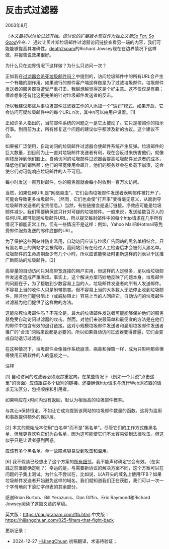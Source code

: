 
# 反击式过滤器

2003年8月

*（本文最初以讨论过滤开始。该讨论的扩展版本现在作为独立文章[So Far, So Good](https://hijiangchuan.com/paulgraham/000-01-So-Far-So-Good)存在。）* 通过让贝叶斯垃圾邮件过滤器访问链接查看另一端的内容，我们可能能够提高其准确性。[death2spam](http://death2spam.com)的Richard Jowsey现在在边界情况下这样做，并报告说效果很好。

为什么只在边界情况下这样做？为什么只访问一次？

正如我在[过滤器会杀死垃圾邮件吗？](https://hijiangchuan.com/paulgraham/EXTRA050-Will-Filters-Kill-Spam)中提到的，访问垃圾邮件中的所有URL会产生一个有趣的副作用。如果流行的邮件客户端这样做是为了过滤垃圾邮件，垃圾邮件发送者的服务器将遭受严重打击。我越想越觉得这是个好主意。这不仅仅是有趣；很难想象还有比这更完美的针对垃圾邮件发送者的反击。

所以我建议那些从事垃圾邮件过滤器工作的人添加一个"惩罚"模式，如果开启，它会访问可疑垃圾邮件中的每个URL n次，其中n可以由用户设置。[1]

正如许多人指出的，当前邮件系统的问题之一是它太被动了。它只是按照你的指示行事。到目前为止，所有修复这个问题的建议似乎都涉及新的协议。这个建议不会。

如果被广泛使用，自动访问的垃圾邮件过滤器会使邮件系统产生反弹。垃圾邮件的巨大数量，到目前为止一直对垃圾邮件发送者有利，现在会反过来伤害他们，就像树枝反弹到他们脸上。自动访问的垃圾邮件过滤器会提高垃圾邮件发送者的[成本](http://www.bork.ca/pics/?path=incoming&img=bill.jpg)，降低他们的销售额：他们的带宽使用会飙升，他们的服务器会在负载下崩溃，这会使它们对可能响应垃圾邮件的人不可用。

每小时发送一百万封邮件，你的服务器就会每小时收到一百万次访问。

当然，如果任何URL是"网络臭虫"，它们会向垃圾邮件发送者表明邮件被打开了，可能会导致更多垃圾邮件。（然而，它们也会使"打开率"变得毫无意义，从而剥夺垃圾邮件发送者的宝贵信息。）当然，有些链接会是退订链接。净效应可能是垃圾邮件减少。我们需要确保这只针对可疑的垃圾邮件。一般来说，发送给数百万人的任何URL都可能是垃圾邮件URL，所以提交每封邮件中的每个http请求在几乎所有情况下都能正常工作。但有一些情况不是这样：例如，Yahoo Mail和Hotmail等免费邮件服务发送的邮件底部的URL。

为了保护这些网站并防止滥用，自动访问应该与垃圾广告网站的黑名单相结合。只有黑名单上的网站才会被爬取，而网站只有在经过人工检查后才会被列入黑名单。垃圾邮件的生命周期至少有几个小时，所以应该能够及时更新这样的列表以干扰推广新网站的垃圾邮件。[2]

高容量的自动访问只对高带宽连接的用户实用，但这样的人足够多，足以给垃圾邮件发送者造成严重麻烦。事实上，这个解决方案巧妙地反映了问题本身。垃圾邮件的问题在于，为了接触到少数容易上当的人，垃圾邮件发送者向所有人发送邮件。不容易上当的收件人只是附带损害。但不容易上当的大多数人无法停止收到垃圾邮件，除非他们能够阻止（或威胁阻止）容易上当的人回应它。自动访问的垃圾邮件过滤器为他们提供了这样做的方法。

这能杀死垃圾邮件吗？不完全是。最大的垃圾邮件发送者可能能够保护他们的服务器免受自动访问过滤器的攻击。然而，对他们来说最简单和最便宜的方法是在他们的邮件中包含有效的退订链接。这对小规模垃圾邮件发送者和雇用垃圾邮件发送者推广的"合法"网站来说都是必要的。所以如果自动访问过滤器变得普遍，它们会变成自动退订过滤器。

在这种情况下，垃圾邮件会像操作系统崩溃、病毒和弹窗一样，成为只影响那些懒得使用正确软件的人的瘟疫之一。

注释

[1] 自动访问的过滤器必须跟踪重定向，在某些情况下（例如一个只说"点击这里"的页面）应该跟踪多个级别的链接。还要确保http请求与流行Web浏览器的请求无法区分，包括顺序和引用者。

如果响应在x时间内没有返回，默认为相当高的垃圾邮件概率。

与其让n保持恒定，不如让它成为提到该网站的垃圾邮件数量的函数。这将为滥用和事故提供额外的保护层。

[2] 本文的原始版本使用"白名单"而不是"黑名单"。尽管它们的工作方式像黑名单，但我更喜欢称它们为白名单，因为这可能使它们不太容易受到法律攻击。但这似乎只是让读者感到困惑。

应该有多个黑名单。单一故障点容易受到攻击和滥用。

[6] 我不假装已经想出了这个方案的[所有细节](https://hijiangchuan.com/paulgraham/000-02-FFB-FAQ)。我不能声称确定它会有效。（在实践之前谁能确定呢？）幸运的是，与需要新协议的解决方案不同，这个方案可以在问题的子集上测试。为什么不尝试在，比如说，以A开头的域名上使用FFB？如果垃圾邮件发送者开始避免这样的域名，我们就知道我们正在获胜，我们可以一次一个字母地向下滚动字母表的其余部分。

感谢Brian Burton、Bill Yerazunis、Dan Giffin、Eric Raymond和Richard Jowsey阅读了这篇文章的草稿。

英文版：https://paulgraham.com/ffb.html
中文版：https://hijiangchuan.com/025-filters-that-fight-back

更新记录：
- 2024-12-27 [HiJiangChuan](https://hijiangchuan.com) 初稿翻译，术语待验证；
